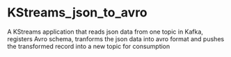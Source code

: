 # KStreams_json_to_avro
A KStreams application that reads json data from one topic in Kafka, registers Avro schema, tranforms the json data into avro format and pushes the transformed record into a new topic for consumption
